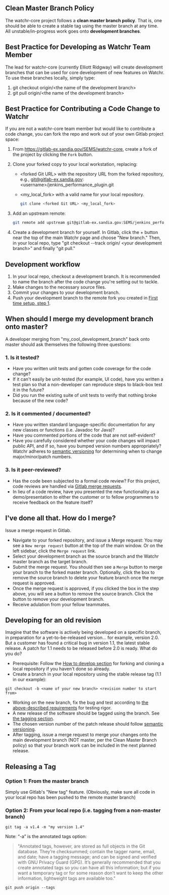 ## Clean Master Branch Policy

The watchr-core project follows a **clean master branch policy**.  That is, one should be able to create a stable tag using the master branch at any time.  All unstable/in-progress work goes onto **development branches**.

## Best Practice for Developing as Watchr Team Member

The lead for watchr-core (currently Elliott Ridgway) will create development branches that can be used for core development of new features on Watchr.  To use these branches locally, simply type:
1. git checkout origin/\<the name of the development branch\>
2. git pull origin/\<the name of the development branch\>

## Best Practice for Contributing a Code Change to Watchr

If you are not a watchr-core team member but would like to contribute a code change, you can fork the repo and work out of your own Gitlab project space:

1. From https://gitlab-ex.sandia.gov/SEMS/watchr-core, create a fork of the project by clicking the `Fork` button.

2. Clone your forked copy to your local workstation, replacing:
   - \<forked Git URL\> with the repository URL from the forked repository, e.g., git@gitlab-ex.sandia.gov:\<username\>/jenkins_performance_plugin.git
   - \<my_local_fork\> with a valid name for your local repository.

      ```bash
      git clone <forked Git URL> <my_local_fork>
      ```
3. Add an upstream remote:
      ```bash
      git remote add upstream git@gitlab-ex.sandia.gov:SEMS/jenkins_performance_plugin.git
      ```
4. Create a development branch for yourself.  In Gitlab, click the + button near the top of the main Watchr page and choose "New branch."  Then, in your local repo, type "git checkout --track origin/ \<your development branch\>" and finally "git pull."

## Development workflow

1. In your local repo, checkout a development branch.  It is recommended to name the branch after the code change you're setting out to tackle.
2. Make changes to the necessary source files.
3. Commit your changes to your development branch.
4. Push your development branch to the remote fork you created in [First time setup, step 1](#first-time-setup).

## When should I merge my development branch onto master?

A developer merging from "my_cool_development_branch" back onto master should ask themselves the following three questions:
### 1. Is it tested?
*  Have you written unit tests and gotten code coverage for the code change?
*  If it can't easily be unit-tested (for example, UI code), have you written a test plan so that a non-developer can reproduce steps to black-box test it in the future?
*  Did you run the existing suite of unit tests to verify that nothing broke because of the new code?
### 2. Is it commented / documented?
*  Have you written standard language-specific documentation for any new classes or functions (i.e. Javadoc for Java)?
*  Have you commented portions of the code that are not self-evident?
*  Have you carefully considered whether your code changes will impact public API, and if so, have you bumped version numbers appropriately?  Watchr adheres to [semantic versioning](https://semver.org) for determining when to change major/minor/patch numbers.
### 3. Is it peer-reviewed?
*  Has the code been subjected to a formal code review?  For this project, code reviews are handled via [Gitlab merge requests](#ive-done-all-that-how-do-i-merge).
*  In lieu of a code review, have you presented the new functionality as a demo/presentation to either the customer or to fellow programmers to receive feedback on the feature itself?

## I've done all that.  How do I merge?

Issue a merge request in Gitlab.
* Navigate to your forked repository, and issue a Merge request:  You may see a `New merge request` button at the top of the main window.  Or on the left sidebar, click the `Merge request` link.
* Select your development branch as the source branch and the Watchr master branch as the target branch.
* Submit the merge request. You should then see a `Merge` button to merge your branch to the forked master branch. Optionally, click the box to remove the source branch to delete your feature branch once the merge request is approved.
* Once the merge request is approved, if you clicked the box in the step above, you will see a button to remove the source branch. Click the button to remove your development branch.
* Receive adulation from your fellow teammates.

## Developing for an old revision

Imagine that the software is actively being developed on a specific branch, in preparation for a yet-to-be-released version... for example, version 2.0.  But a customer has found a critical bug in version 1.1, the latest stable release.  A patch for 1.1 needs to be released before 2.0 is ready.  What do you do?
*  Prerequisite:  Follow the [How to develop section](#first-time-setup) for forking and cloning a local repository if you haven't done so already.
*  Create a branch in your local repository using the stable release tag (1.1 in our example):
```
git checkout -b <name of your new branch> <revision number to start from>
```
*  Working on the new branch, fix the bug and test according to [the above-described requirements](#is-it-tested) for testing rigor.
*  A new release of the software should be tagged using the branch.  See [the tagging section](#releasing-a-tag).
*  The chosen version number of the patch release should follow [semantic versioning](https://semver.org).
*  After tagging, issue a merge request to merge your changes onto the main development branch (NOT master, per the Clean Master Branch policy) so that your branch work can be included in the next planned release.

## Releasing a Tag

### Option 1:  From the master branch

Simply use Gitlab's "New tag" feature.  (Obviously, make sure all code in your local repo has been pushed to the remote master branch)

### Option 2:  From your local repo (i.e. tagging from a non-master branch)
```
git tag -a v1.4 -m "my version 1.4"
```
Note:  “-a” is the annotated tags option:
>  "Annotated tags, however, are stored as full objects in the Git database. They’re checksummed; contain the tagger name, email, and date; have a tagging message; and can be signed and verified with GNU Privacy Guard (GPG). It’s generally recommended that you create annotated tags so you can have all this information; but if you want a temporary tag or for some reason don’t want to keep the other information, lightweight tags are available too."
```
git push origin --tags
```
